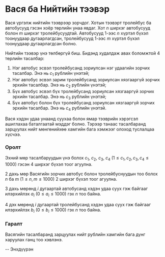 Вася ба Нийтийн тээвэр
======================
Вася үргэлж нийтийн тээврээр зорчдог. Хотын тээвэрт тролейбус ба автобусууд
гэсэн хоёр төрлийн унаа явдаг. Хот $n$ ширхэг автобусууд болон $m$ ширхэг
тролейбусуудтай. Автобусууд $1$-ээс $n$ хүртэл бүхэл тоонуудаар дугаарлагдсан,
тролейбусууд $1$-ээс $m$ хүртэл бүхэл тоонуудаар дугаарлагдсан болно.

Нийтийн тээвэр үнэ төлбөргүй биш. Бидэнд худалдаж авах боломжтой $4$ төрлийн
тасалбар:

 1. Нэг автобус эсвэл тролейбусанд зориулсан нэг удаагийн зорчих тасалбар. Энэ
    нь $с_1$ рублийн үнэтэй;
 2. Нэг автобус эсвэл зарим тролейбусанд зориулсан хязгааргүй зорчих эрхийн
    тасалбар. Энэ нь $c_2$ рублийн үнэтэй;
 3. Бүх автобус эсвэл бүх тролейбусанд зориулсан хязгааргүй зорчих эрхийн
    тасалбар. Энэ нь $c_3$ рублийн үнэтэй;
 4. Бүх автобус болон бүх тролейбусанд зориулсан хязгааргүй зорчих эрхийн
    тасалбар. Энэ нь $c_4$ рублийн үнэтэй.

Вася хэдэн удаа унаанд суухаа болон ямар тээврийн хэрэгсэл ашиглахаа баталгаатай
мэддэг болно. Тэрээр танаас тасалбаранд зарцуулах нийт мөнгөнийхөө хамгийн бага
хэмжээг олоход туслалцаа хүсчээ.


### Оролт
Эхний мөр тасалбаруудын үнэ болох $c_1$, $c_2$, $c_3$, $c_4$
($1 ≤ c_1, c_2, c_3, c_4 ≤ 1000$) гэсэн $4$ ширхэг бүхэл тоог агуулна.

2 дахь мөр Васягийн зорчих автобус болон тролейбуснуудын тоо болох $n$ ба $m$
($1 ≤ n, m ≤ 1000$) $2$ ширхэг бүхэл тоог агуулна.

3 дахь мөрөнд $i$ дугаартай автобусанд хэдэн удаа суух гэж байгааг илэрхийлэх
$a_i$ ($0 ≤ a_i ≤ 1000$) гэх $n$ тоо байна.

4 дэх мөрөнд $i$ дугаартай тролейбусанд хэдэн удаа суух гэж байгааг илэрхийлэх
$b_i$ ($0 ≤ b_i ≤ 1000$) гэх $n$ тоо байна.


### Гаралт
Васягийн тасалбаранд зарцуулах нийт рублийн хамгийн бага дүнг харуулах ганц тоо
хэвлэнэ.

-- Энхдүүрэн
